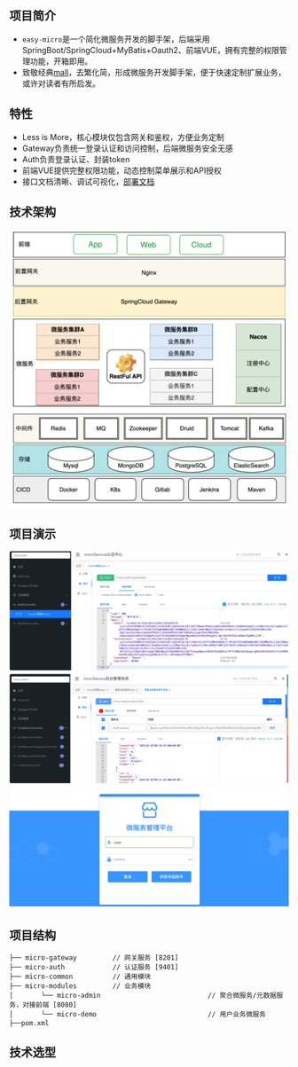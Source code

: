 ## 项目简介

- `easy-micro`是一个简化微服务开发的脚手架，后端采用SpringBoot/SpringCloud+MyBatis+Oauth2、前端VUE，拥有完整的权限管理功能，开箱即用。
- 致敬经典[mall](https://github.com/macrozheng/mall)，去繁化简，形成微服务开发脚手架，便于快速定制扩展业务，或许对读者有所启发。

## 特性
- Less is More，核心模块仅包含网关和鉴权，方便业务定制
- Gateway负责统一登录认证和访问控制，后端微服务安全无感
- Auth负责登录认证、封装token
- 前端VUE提供完整权限功能，动态控制菜单展示和API授权
- 接口文档清晰、调试可视化，[部署文档](https://www.yuque.com/u1862689/owg1ex/bfltehvynfgccon9?singleDoc#qSteZ)


## 技术架构
![技术架构图](./document/picture/architecture.png)

## 项目演示
![鉴权访问](./document/picture/token&auth.png)
![前端登录](./document/picture/login.png)


## 项目结构
````   
├── micro-gateway         // 网关服务 [8201]
├── micro-auth            // 认证服务 [9401]
├── micro-common          // 通用模块                      
├── micro-modules         // 业务模块
│       └── micro-admin                           // 聚合微服务/元数据服务，对接前端 [8080]
│       └── micro-demo                            // 用户业务微服务 
├──pom.xml  
````
## 技术选型

